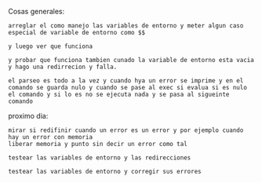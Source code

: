 Cosas generales:

	arreglar el como manejo las variables de entorno y meter algun caso especial de variable de entorno como $$ 

	y luego ver que funciona 

	y probar que funciona tambien cunado la variable de entorno esta vacia y hago una redirrecion y falla.

	el parseo es todo a la vez y cuando hya un error se imprime y en el comando se guarda nulo y cuando se pase al exec si evalua si es nulo el comando y si lo es no se ejecuta nada y se pasa al sigueinte comando

proximo dia:

	mirar si redifinir cuando un error es un error y por ejemplo cuando hay un error con memoria 
	liberar memoria y punto sin decir un error como tal

	testear las variables de entorno y las redirecciones

	testear las variables de entorno y corregir sus errores

	
